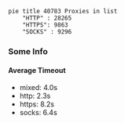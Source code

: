 
```mermaid
pie title 40783 Proxies in list
    "HTTP" : 28265
    "HTTPS": 9863
    "SOCKS" : 9296
```

### Some Info
#### Average Timeout

- mixed: 4.0s
- http: 2.3s
- https: 8.2s
- socks: 6.4s